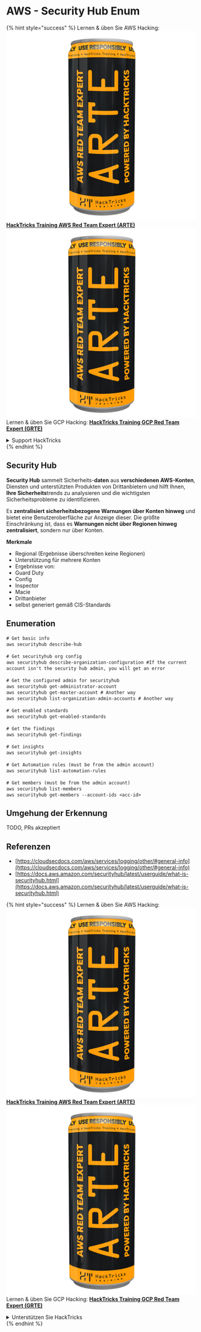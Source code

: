 # AWS - Security Hub Enum

{% hint style="success" %}
Lernen & üben Sie AWS Hacking:<img src="../../../../.gitbook/assets/image (1) (1) (1).png" alt="" data-size="line">[**HackTricks Training AWS Red Team Expert (ARTE)**](https://training.hacktricks.xyz/courses/arte)<img src="../../../../.gitbook/assets/image (1) (1) (1).png" alt="" data-size="line">\
Lernen & üben Sie GCP Hacking: <img src="../../../../.gitbook/assets/image (2).png" alt="" data-size="line">[**HackTricks Training GCP Red Team Expert (GRTE)**<img src="../../../../.gitbook/assets/image (2).png" alt="" data-size="line">](https://training.hacktricks.xyz/courses/grte)

<details>

<summary>Support HackTricks</summary>

* Überprüfen Sie die [**Abonnementpläne**](https://github.com/sponsors/carlospolop)!
* **Treten Sie der** 💬 [**Discord-Gruppe**](https://discord.gg/hRep4RUj7f) oder der [**Telegram-Gruppe**](https://t.me/peass) bei oder **folgen** Sie uns auf **Twitter** 🐦 [**@hacktricks\_live**](https://twitter.com/hacktricks_live)**.**
* **Teilen Sie Hacking-Tricks, indem Sie PRs an die** [**HackTricks**](https://github.com/carlospolop/hacktricks) und [**HackTricks Cloud**](https://github.com/carlospolop/hacktricks-cloud) GitHub-Repos senden.

</details>
{% endhint %}

## Security Hub

**Security Hub** sammelt Sicherheits-**daten** aus **verschiedenen AWS-Konten**, Diensten und unterstützten Produkten von Drittanbietern und hilft Ihnen, **Ihre Sicherheits**trends zu analysieren und die wichtigsten Sicherheitsprobleme zu identifizieren.

Es **zentralisiert sicherheitsbezogene Warnungen über Konten hinweg** und bietet eine Benutzeroberfläche zur Anzeige dieser. Die größte Einschränkung ist, dass es **Warnungen nicht über Regionen hinweg zentralisiert**, sondern nur über Konten.

**Merkmale**

* Regional (Ergebnisse überschreiten keine Regionen)
* Unterstützung für mehrere Konten
* Ergebnisse von:
* Guard Duty
* Config
* Inspector
* Macie
* Drittanbieter
* selbst generiert gemäß CIS-Standards

## Enumeration
```
# Get basic info
aws securityhub describe-hub

# Get securityhub org config
aws securityhub describe-organization-configuration #If the current account isn't the security hub admin, you will get an error

# Get the configured admin for securityhub
aws securityhub get-administrator-account
aws securityhub get-master-account # Another way
aws securityhub list-organization-admin-accounts # Another way

# Get enabled standards
aws securityhub get-enabled-standards

# Get the findings
aws securityhub get-findings

# Get insights
aws securityhub get-insights

# Get Automation rules (must be from the admin account)
aws securityhub list-automation-rules

# Get members (must be from the admin account)
aws securityhub list-members
aws securityhub get-members --account-ids <acc-id>
```
## Umgehung der Erkennung

TODO, PRs akzeptiert

## Referenzen

* [https://cloudsecdocs.com/aws/services/logging/other/#general-info](https://cloudsecdocs.com/aws/services/logging/other/#general-info)
* [https://docs.aws.amazon.com/securityhub/latest/userguide/what-is-securityhub.html](https://docs.aws.amazon.com/securityhub/latest/userguide/what-is-securityhub.html)

{% hint style="success" %}
Lernen & üben Sie AWS Hacking:<img src="../../../../.gitbook/assets/image (1) (1) (1).png" alt="" data-size="line">[**HackTricks Training AWS Red Team Expert (ARTE)**](https://training.hacktricks.xyz/courses/arte)<img src="../../../../.gitbook/assets/image (1) (1) (1).png" alt="" data-size="line">\
Lernen & üben Sie GCP Hacking: <img src="../../../../.gitbook/assets/image (2).png" alt="" data-size="line">[**HackTricks Training GCP Red Team Expert (GRTE)**<img src="../../../../.gitbook/assets/image (2).png" alt="" data-size="line">](https://training.hacktricks.xyz/courses/grte)

<details>

<summary>Unterstützen Sie HackTricks</summary>

* Überprüfen Sie die [**Abonnementpläne**](https://github.com/sponsors/carlospolop)!
* **Treten Sie der** 💬 [**Discord-Gruppe**](https://discord.gg/hRep4RUj7f) oder der [**Telegram-Gruppe**](https://t.me/peass) bei oder **folgen** Sie uns auf **Twitter** 🐦 [**@hacktricks\_live**](https://twitter.com/hacktricks_live)**.**
* **Teilen Sie Hacking-Tricks, indem Sie PRs an die** [**HackTricks**](https://github.com/carlospolop/hacktricks) und [**HackTricks Cloud**](https://github.com/carlospolop/hacktricks-cloud) GitHub-Repos senden.

</details>
{% endhint %}
